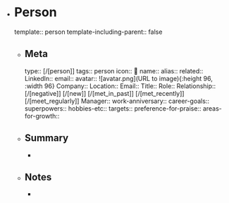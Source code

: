 - # Person
  template:: person
  template-including-parent:: false
	- ## Meta
	  type:: [/[person]]
	  tags:: person
	  icon:: 👤
	  name:: 
	  alias:: 
	  related::
	  LinkedIn:: 
	  email::
	  avatar:: ![avatar.png](URL to image){:height 96, :width 96}
	  Company:: 
	  Location:: 
	  Email:: 
	  Title:: 
	  Role:: 
	  Relationship:: [/[negative]] [/[new]] [/[met_in_past]] [/[met_recently]] [/[meet_regularly]]
	  Manager:: 
	  work-anniversary:: 
	  career-goals::
	  superpowers:: 
	  hobbies-etc::
	  targets::
	  preference-for-praise::
	  areas-for-growth::
	- ## Summary
		-
	- ## Notes
		-